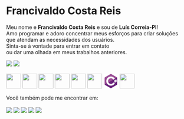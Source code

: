 # Francivaldo Costa Reis

Meu nome e **Francivaldo Costa Reis** e sou de **Luís Correia-PI**!<br>
Amo programar e adoro concentrar meus esforços para criar soluções<br>
que atendam as necessidades dos usuários.<br>
Sinta-se à vontade para entrar em contato<br>
ou dar uma olhada em meus trabalhos anteriores.
<div style="display: inline_block">
  <img height="180em" src="https://github-readme-stats.vercel.app/api?username=francivaldo4334&theme=algolia&show_icons=true"/>
  <img height="180em" src="https://github-readme-stats.vercel.app/api/top-langs?username=francivaldo4334&hide=html,scss,stylus,blade,jupyter%20notebook,python,css,shell,batchfile,dockerfile,typescript&theme=algolia&show_icons=true"/>
</div>
<div style="display: inline_block">
  <br/>
  <img src="https://cdn.jsdelivr.net/gh/devicons/devicon/icons/androidstudio/androidstudio-original.svg" height="40" width="40" align="center"/>
  <img src="https://cdn.jsdelivr.net/gh/devicons/devicon/icons/kotlin/kotlin-original.svg" height="40" width="40" align="center"/>
  <img src="https://cdn.jsdelivr.net/gh/devicons/devicon/icons/spring/spring-original.svg" height="40" width="40" align="center"/>
  <img src="https://cdn.jsdelivr.net/gh/devicons/devicon/icons/java/java-original.svg" height="40" width="40" align="center"/>
  <img src="https://cdn.jsdelivr.net/gh/devicons/devicon/icons/javascript/javascript-original.svg" height="40" width="40" align="center"/>
  <img src="https://cdn.jsdelivr.net/gh/devicons/devicon/icons/dotnetcore/dotnetcore-original.svg" height="40" width="40" align="center"/>
  <img src="https://raw.githubusercontent.com/devicons/devicon/master/icons/csharp/csharp-original.svg" height="40" width="40" align="center">
  <img src="https://cdn.jsdelivr.net/gh/devicons/devicon/icons/docker/docker-plain-wordmark.svg"  height="40" width="40" align="center"/>
</div>
<br/>
Você também pode me encontrar em:
<div style="display: inline_block">
  <br/>
  <a target="_blank" href="mailto:contato@francivaldo.com.br"><img src="https://img.shields.io/badge/Gmail-D14836?style=for-the-badge&logo=gmail&logoColor=white"/></a>
  <a target="_blank" href="https://www.instagram.com/francivaldo.programador/"><img src="https://img.shields.io/badge/Instagram-%23E4405F.svg?style=for-the-badge&logo=Instagram&logoColor=white"/></a>
  <a target="_blank" href="https://www.linkedin.com/in/francivaldo-costa"><img src="https://img.shields.io/badge/linkedin-%230077B5.svg?style=for-the-badge&logo=linkedin&logoColor=white"/></a>
  <a target="_blank" href="https://play.google.com/store/apps/developer?id=Francivaldo"><img src="https://img.shields.io/badge/Google_Play-414141?style=for-the-badge&logo=google-play&logoColor=white"/></a>
  <a target="_blank" href="https://github.com/francivaldo4334"><img src="https://img.shields.io/badge/github-%23121011.svg?style=for-the-badge&logo=github&logoColor=white"/></a>
</div>

